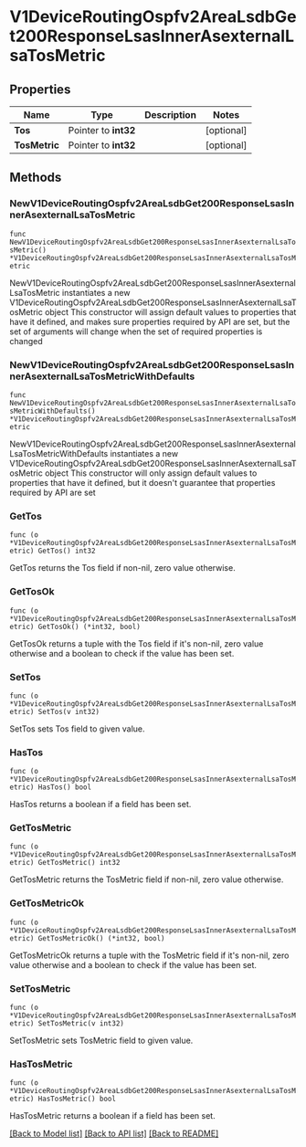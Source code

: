 # V1DeviceRoutingOspfv2AreaLsdbGet200ResponseLsasInnerAsexternalLsaTosMetric

## Properties

Name | Type | Description | Notes
------------ | ------------- | ------------- | -------------
**Tos** | Pointer to **int32** |  | [optional] 
**TosMetric** | Pointer to **int32** |  | [optional] 

## Methods

### NewV1DeviceRoutingOspfv2AreaLsdbGet200ResponseLsasInnerAsexternalLsaTosMetric

`func NewV1DeviceRoutingOspfv2AreaLsdbGet200ResponseLsasInnerAsexternalLsaTosMetric() *V1DeviceRoutingOspfv2AreaLsdbGet200ResponseLsasInnerAsexternalLsaTosMetric`

NewV1DeviceRoutingOspfv2AreaLsdbGet200ResponseLsasInnerAsexternalLsaTosMetric instantiates a new V1DeviceRoutingOspfv2AreaLsdbGet200ResponseLsasInnerAsexternalLsaTosMetric object
This constructor will assign default values to properties that have it defined,
and makes sure properties required by API are set, but the set of arguments
will change when the set of required properties is changed

### NewV1DeviceRoutingOspfv2AreaLsdbGet200ResponseLsasInnerAsexternalLsaTosMetricWithDefaults

`func NewV1DeviceRoutingOspfv2AreaLsdbGet200ResponseLsasInnerAsexternalLsaTosMetricWithDefaults() *V1DeviceRoutingOspfv2AreaLsdbGet200ResponseLsasInnerAsexternalLsaTosMetric`

NewV1DeviceRoutingOspfv2AreaLsdbGet200ResponseLsasInnerAsexternalLsaTosMetricWithDefaults instantiates a new V1DeviceRoutingOspfv2AreaLsdbGet200ResponseLsasInnerAsexternalLsaTosMetric object
This constructor will only assign default values to properties that have it defined,
but it doesn't guarantee that properties required by API are set

### GetTos

`func (o *V1DeviceRoutingOspfv2AreaLsdbGet200ResponseLsasInnerAsexternalLsaTosMetric) GetTos() int32`

GetTos returns the Tos field if non-nil, zero value otherwise.

### GetTosOk

`func (o *V1DeviceRoutingOspfv2AreaLsdbGet200ResponseLsasInnerAsexternalLsaTosMetric) GetTosOk() (*int32, bool)`

GetTosOk returns a tuple with the Tos field if it's non-nil, zero value otherwise
and a boolean to check if the value has been set.

### SetTos

`func (o *V1DeviceRoutingOspfv2AreaLsdbGet200ResponseLsasInnerAsexternalLsaTosMetric) SetTos(v int32)`

SetTos sets Tos field to given value.

### HasTos

`func (o *V1DeviceRoutingOspfv2AreaLsdbGet200ResponseLsasInnerAsexternalLsaTosMetric) HasTos() bool`

HasTos returns a boolean if a field has been set.

### GetTosMetric

`func (o *V1DeviceRoutingOspfv2AreaLsdbGet200ResponseLsasInnerAsexternalLsaTosMetric) GetTosMetric() int32`

GetTosMetric returns the TosMetric field if non-nil, zero value otherwise.

### GetTosMetricOk

`func (o *V1DeviceRoutingOspfv2AreaLsdbGet200ResponseLsasInnerAsexternalLsaTosMetric) GetTosMetricOk() (*int32, bool)`

GetTosMetricOk returns a tuple with the TosMetric field if it's non-nil, zero value otherwise
and a boolean to check if the value has been set.

### SetTosMetric

`func (o *V1DeviceRoutingOspfv2AreaLsdbGet200ResponseLsasInnerAsexternalLsaTosMetric) SetTosMetric(v int32)`

SetTosMetric sets TosMetric field to given value.

### HasTosMetric

`func (o *V1DeviceRoutingOspfv2AreaLsdbGet200ResponseLsasInnerAsexternalLsaTosMetric) HasTosMetric() bool`

HasTosMetric returns a boolean if a field has been set.


[[Back to Model list]](../README.md#documentation-for-models) [[Back to API list]](../README.md#documentation-for-api-endpoints) [[Back to README]](../README.md)


